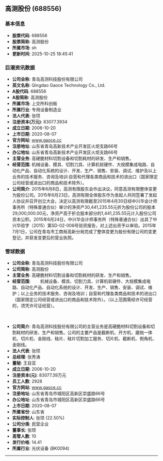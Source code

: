 ## 高测股份 (688556)

### 基本信息

- **股票代码**: 688556
- **股票简称**: 高测股份
- **所属市场**: sh
- **更新时间**: 2025-10-25 18:45:41

### 巨潮资讯数据

- **公司全称**: 青岛高测科技股份有限公司
- **英文名称**: Qingdao Gaoce Technology Co., Ltd.
- **A股代码**: 688556
- **A股简称**: 高测股份
- **所属市场**: 上交所科创板
- **所属行业**: 专用设备制造业
- **法人代表**: 张顼
- **注册资本(万元)**: 83077.3934
- **成立日期**: 2006-10-20
- **上市日期**: 2020-08-07
- **官方网站**: www.gaoce.cc
- **注册地址**: 山东省青岛高新技术产业开发区火炬支路66号
- **办公地址**: 山东省青岛高新技术产业开发区火炬支路66号
- **主营业务**: 高硬脆材料切割设备和切割耗材的研发、生产和销售。
- **经营范围**: 机械设备、模具、切割刀具、计算机软硬件、大规模集成电路、自动化产品、自动化系统的设计、开发、生产、销售、安装、调试、维护及以上业务的技术服务、咨询及培训:自营和代理各类商品和技术的进出口（国家限定公司经营或进出口的商品和技术除外）。
- **公司简介**: 2015年6月8日，高测有限股东会作出决议，同意高测有限整体变更为股份公司。2015年6月23日，高测有限全体股东作为发起人共同签署了发起人协议并召开创立大会，决定以高测有限截至2015年4月30日经中兴华会计师事务所（特殊普通合伙）审计的净资产30,441,235.55元折为股份公司的股本29,000,000.00元，净资产高于折合股本部分的1,441,235.55元计入股份公司资本公积。2015年6月24日，中兴华会计师事务所（特殊普通合伙）出具了中兴华验字（2015）第SD-02-008号验资报告，对上述出资予以审验。2015年7月1日，公司在青岛市工商局高新分局完成了整体变更为股份有限公司的变更登记，并获发变更后的营业执照。

### 雪球数据

- **公司全称**: 青岛高测科技股份有限公司
- **公司简称**: 高测股份
- **主营业务**: 高硬脆材料切割设备和切割耗材的研发、生产和销售。
- **经营范围**: 　　机械设备、模具、切割刀具、计算机软硬件、大规模集成电路、自动化产品、自动化系统的设计、开发、生产、销售、安装、调试、维护；以上业务的技术服务、咨询及培训；自营和代理各类商品和技术的进出口（国家限定公司经营或进出口的商品和技术除外）。（以上范围需经许可经营的，须凭许可证经营）。

　　
- **公司简介**: 青岛高测科技股份有限公司的主营业务是高硬脆材料切割设备和切割耗材的研发、生产和销售。公司的主要产品是截断机、开方机、磨抛一体机、切片机、金刚线、硅片、硅片切割加工服务、切片机、截断机、倒角机、金刚线。
- **法人代表**: 张顼
- **总经理**: 张秀涛
- **董秘**: 王目亚
- **成立日期**: 2006-10-20
- **注册资本(元)**: 83077.39万元
- **员工人数**: 2928
- **官方网站**: www.gaoce.cc
- **注册地址**: 山东省青岛市城阳区高新区崇盛路66号
- **办公地址**: 山东省青岛市城阳区高新区崇盛路66号
- **上市日期**: 2020-08-07
- **所属省份**: 山东省
- **实际控制人**: 张顼 (22.50%)
- **公司分类**: 民营企业
- **董事长**: 张顼
- **高管人数**: 10
- **发行价格**: 14.41
- **所属行业**: 光伏设备 (BK0094)

---